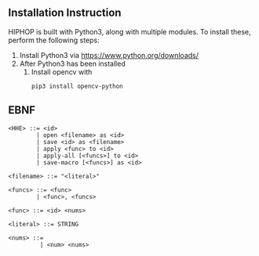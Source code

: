 ## Installation Instruction


HIPHOP is built with Python3, along with multiple modules. To install these, perform the following steps:

1. Install Python3 via https://www.python.org/downloads/
2. After Python3 has been installed
	1. Install opencv with 
		```
		pip3 install opencv-python
		```

## EBNF

```
<HHE> ::= <id>
        | open <filename> as <id>
        | save <id> as <filename>
        | apply <func> to <id>
        | apply-all [<funcs>] to <id>
        | save-macro [<funcs>] as <id>

<filename> ::= "<literal>"

<funcs> ::= <func>
        | <func>, <funcs>

<func> ::= <id> <nums>

<literal> ::= STRING

<nums> ::= 
         | <num> <nums>
```